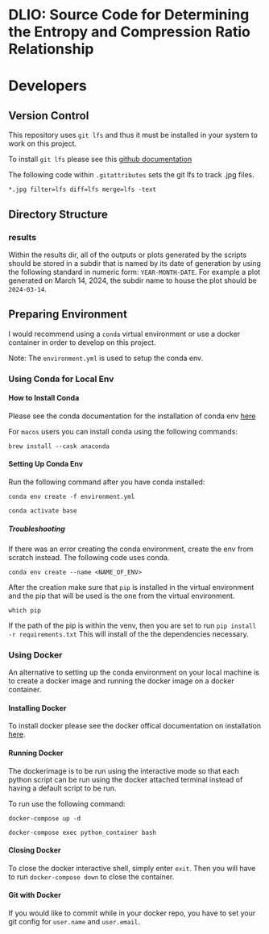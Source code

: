 # DLIO: Source Code for Determining the Entropy and Compression Ratio Relationship

# Developers

## Version Control

This repository uses `git lfs` and thus it must be installed in your system
to work on this project.

To install `git lfs` please see this [github documentation](https://docs.github.com/en/repositories/working-with-files/managing-large-files/installing-git-large-file-storage)

The following code within `.gitattributes` sets the git lfs to track .jpg files.

```
*.jpg filter=lfs diff=lfs merge=lfs -text

```

## Directory Structure

### results

Within the results dir, all of the outputs or plots generated by the scripts should be stored in a subdir
that is named by its date of generation by using the following standard in numeric form: `YEAR-MONTH-DATE`.
For example a plot generated on March 14, 2024, the subdir name to house the plot should be `2024-03-14`.

## Preparing Environment

I would recommend using a `conda` virtual environment or use a docker container in order to develop on this project.

Note: The `environment.yml` is used to setup the conda env.

### Using Conda for Local Env

#### How to Install Conda

Please see the conda documentation for the installation of conda env [here](https://conda.io/projects/conda/en/latest/user-guide/install/index.html)

For `macos` users you can install conda using the following commands:

```
brew install --cask anaconda

```

#### Setting Up Conda Env

Run the following command after you have conda installed:

```
conda env create -f environment.yml

conda activate base

```

##### Troubleshooting

If there was an error creating the conda environment, create the env from scratch instead. The
following code uses conda.

```
conda env create --name <NAME_OF_ENV>

```

After the creation make sure that `pip` is installed in the virtual environment and
the pip that will be used is the one from the virtual environment.

```
which pip
```

If the path of the pip is within the venv, then you are set to run `pip install -r requirements.txt`
This will install of the the dependencies necessary.

### Using Docker

An alternative to setting up the conda environment on your local machine is to create a docker image and running the docker image on a docker container.

#### Installing Docker

To install docker please see the docker offical documentation on installation [here](https://docs.docker.com/engine/install/).

#### Running Docker

The dockerimage is to be run using the interactive mode so that each python script can be run
using the docker attached terminal instead of having a default script to be run.

To run use the following command:

```
docker-compose up -d

docker-compose exec python_container bash
```

#### Closing Docker

To close the docker interactive shell, simply enter `exit`. Then
you will have to run `docker-compose down` to close the container.

#### Git with Docker

If you would like to commit while in your docker repo, you have to set your
git config for `user.name` and `user.email`.
